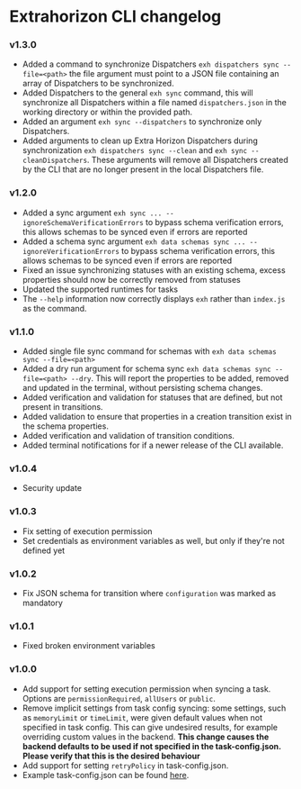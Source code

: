 # Extrahorizon CLI changelog

### v1.3.0
* Added a command to synchronize Dispatchers `exh dispatchers sync --file=<path>` the file argument must point to a JSON file containing an array of Dispatchers to be synchronized.
* Added Dispatchers to the general `exh sync` command, this will synchronize all Dispatchers within a file named `dispatchers.json` in the working directory or within the provided path.
* Added an argument `exh sync --dispatchers` to synchronize only Dispatchers.
* Added arguments to clean up Extra Horizon Dispatchers during synchronization `exh dispatchers sync --clean` and `exh sync --cleanDispatchers`. These arguments will remove all Dispatchers created by the CLI that are no longer present in the local Dispatchers file.

### v1.2.0
* Added a sync argument `exh sync ... --ignoreSchemaVerificationErrors` to bypass schema verification errors, this allows schemas to be synced even if errors are reported
* Added a schema sync argument `exh data schemas sync ... --ignoreVerificationErrors` to bypass schema verification errors, this allows schemas to be synced even if errors are reported
* Fixed an issue synchronizing statuses with an existing schema, excess properties should now be correctly removed from statuses
* Updated the supported runtimes for tasks
* The `--help` information now correctly displays `exh` rather than `index.js` as the command.

### v1.1.0
* Added single file sync command for schemas with `exh data schemas sync --file=<path>`
* Added a dry run argument for schema sync `exh data schemas sync --file=<path> --dry`. This will report the properties to be added, removed and updated in the terminal, without persisting schema changes.
* Added verification and validation for statuses that are defined, but not present in transitions.
* Added validation to ensure that properties in a creation transition exist in the schema properties.
* Added verification and validation of transition conditions.
* Added terminal notifications for if a newer release of the CLI available.

### v1.0.4
* Security update

### v1.0.3
* Fix setting of execution permission
* Set credentials as environment variables as well, but only if they're not defined yet

### v1.0.2
* Fix JSON schema for transition where `configuration` was marked as mandatory

### v1.0.1
* Fixed broken environment variables

### v1.0.0

* Add support for setting execution permission when syncing a task. Options are `permissionRequired`, `allUsers` or `public`.
* Remove implicit settings from task config syncing: some settings, such as `memoryLimit` or `timeLimit`, were given default values when not specified in task config. This can give undesired results, for example overriding custom values in the backend. __This change causes the backend defaults to be used if not specified in the task-config.json. Please verify that this is the desired behaviour__
* Add support for setting `retryPolicy` in task-config.json.
* Example task-config.json can be found [here](examples/task-config.example.json).
